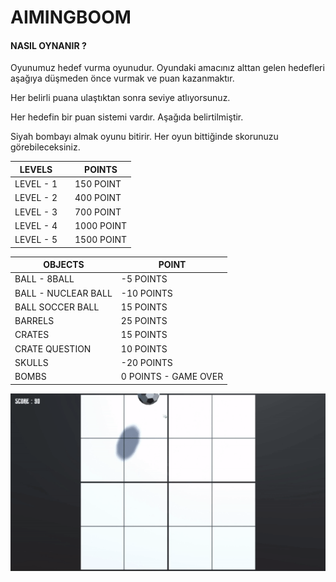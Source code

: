 # AIMINGBOOM



#### NASIL OYNANIR ?

Oyunumuz hedef vurma oyunudur. Oyundaki amacınız alttan gelen hedefleri aşağıya düşmeden önce vurmak ve puan kazanmaktır.

Her belirli puana ulaştıktan sonra seviye atlıyorsunuz.

Her hedefin bir puan sistemi vardır. Aşağıda belirtilmiştir. 

Siyah bombayı almak oyunu bitirir. Her oyun bittiğinde skorunuzu görebileceksiniz.



| LEVELS    |      | POINTS     |
| --------- | ---- | ---------- |
| LEVEL - 1 |      | 150 POINT  |
| LEVEL - 2 |      | 400 POINT  |
| LEVEL - 3 |      | 700 POINT  |
| LEVEL - 4 |      | 1000 POINT |
| LEVEL - 5 |      | 1500 POINT |



| OBJECTS               | POINT                 |
| --------------------- | --------------------- |
| BALL  -  8BALL        | -5 POINTS             |
| BALL  -  NUCLEAR BALL | -10 POINTS            |
| BALL  SOCCER BALL     | 15 POINTS             |
| BARRELS               | 25 POINTS             |
| CRATES                | 15 POINTS             |
| CRATE  QUESTION       | 10 POINTS             |
| SKULLS                | -20 POINTS            |
| BOMBS                 | 0 POINTS  - GAME OVER |

![](https://github.com/MehmetPolat482/AtlamGames_HyperCasual/blob/b942eff7b90c839ab19e279ba82ee9e39d004ed6/AimingBoom/Assets/img/PxLbzK_f6ea9deb9f32d5317185c5f701431676_00-00-00_00-00-17_1.gif)

